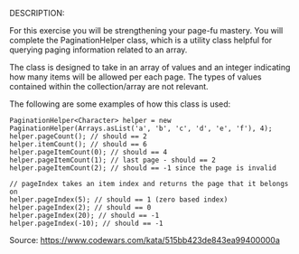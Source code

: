 DESCRIPTION:

For this exercise you will be strengthening your page-fu mastery. You will complete the PaginationHelper class, which is a utility class helpful for querying paging information related to an array.

The class is designed to take in an array of values and an integer indicating how many items will be allowed per each page. The types of values contained within the collection/array are not relevant.

The following are some examples of how this class is used:

```
PaginationHelper<Character> helper = new PaginationHelper(Arrays.asList('a', 'b', 'c', 'd', 'e', 'f'), 4);
helper.pageCount(); // should == 2
helper.itemCount(); // should == 6
helper.pageItemCount(0); // should == 4
helper.pageItemCount(1); // last page - should == 2
helper.pageItemCount(2); // should == -1 since the page is invalid

// pageIndex takes an item index and returns the page that it belongs on
helper.pageIndex(5); // should == 1 (zero based index)
helper.pageIndex(2); // should == 0
helper.pageIndex(20); // should == -1
helper.pageIndex(-10); // should == -1
```

Source: https://www.codewars.com/kata/515bb423de843ea99400000a